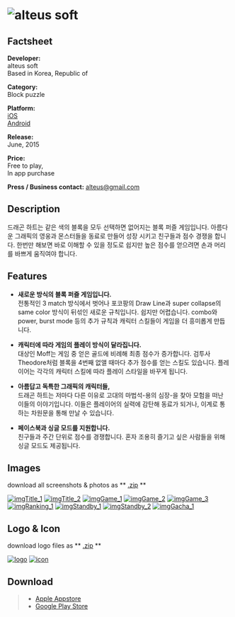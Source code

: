 # ![alteus soft](assets/images/headerDragonHeart.png)

## Factsheet

**Developer:**  
alteus soft  
Based in Korea, Republic of

**Category:**  
Block puzzle

**Platform:**  
[iOS][dnIos]  
[Android][dnAndroid]

**Release:**  
June, 2015

**Price:**  
Free to play,  
In app purchase

**Press / Business contact:**
[alteus@gmail.com][contact]

## Description

드래곤 하트는 같은 색의 블록을 모두 선택하면 없어지는 블록 퍼즐 게임입니다.
아름다운 그래픽의 영웅과 몬스터들을 동료로 만들어 성장 시키고 친구들과 점수 경쟁을 합니다.
한번만 해보면 바로 이해할 수 있을 정도로 쉽지만 높은 점수를 얻으려면 손과 머리를 바쁘게 움직여야 합니다.

## Features

* **새로운 방식의 블록 퍼즐 게임입니다.**  
전통적인 3 match 방식에서 벗어나 포코팡의 Draw Line과 super collapse의 same color 방식이 뒤섞인 새로운 규칙입니다.
쉽지만 어렵습니다. combo와 power, burst mode 등의 추가 규칙과 캐릭터 스킬들이 게임을 더 흥미롭게 만듭니다.

* **캐릭터에 따라 게임의 플레이 방식이 달라집니다.**  
대상인 Moff는 게임 중 얻은 골드에 비례해 최종 점수가 증가합니다.
검투사 Theodore처럼 블록을 4번째 없앨 때마다 추가 점수를 얻는 스킬도 있습니다.
플레이어는 각각의 캐릭터 스킬에 따라 플레이 스타일을 바꾸게 됩니다.

* **아름답고 독특한 그래픽의 캐릭터들,**  
드래곤 하트는 저마다 다른 이유로 고대의 마법석-용의 심장-을 찾아 모험을 떠난 이들의 이야기입니다.
이들은 플레이어의 실력에 감탄해 동료가 되거나, 이계로 통하는 차원문을 통해 만날 수 있습니다.

* **페이스북과 싱글 모드를 지원합니다.**  
친구들과 주간 단위로 점수를 경쟁합니다. 혼자 조용히 즐기고 싶은 사람들을 위해 싱글 모드도 제공됩니다.

## Images

download all screenshots & photos as ** [.zip](assets/images/images.zip "Images zip") **

[![imgTitle_1](assets/images/imgTitle_1.jpg)](assets/images/imgTitle_1.jpg)
[![imgTitle_2](assets/images/imgTitle_2.jpg)](assets/images/imgTitle_2.jpg)
[![imgGame_1](assets/images/imgGame_1.jpg)](assets/images/imgGame_1.jpg)
[![imgGame_2](assets/images/imgGame_2.jpg)](assets/images/imgGame_3.jpg)
[![imgGame_3](assets/images/imgGame_3.jpg)](assets/images/imgGame_3.jpg)
[![imgRanking_1](assets/images/imgRanking_1.jpg)](assets/images/imgRanking_1.jpg)
[![imgStandby_1](assets/images/imgStandby_1.jpg)](assets/images/imgStandby_1.jpg)
[![imgStandby_2](assets/images/imgStandby_2.jpg)](assets/images/imgStandby_2.jpg)
[![imgGacha_1](assets/images/imgGacha_1.jpg)](assets/images/imgGacha_1.jpg)


## Logo & Icon

download logo files as ** [.zip](assets/images/logoDragonHeart.zip "Logo & Icon zip") **

[![logo](assets/images/iconDragonHeart.png)](assets/images/iconDragonHeart.png "Icon")
[![icon](assets/images/logoDragonHeart.png)](assets/images/logoDragonHeart.png "Logo")

## Download

> * [Apple Appstore][dnIos]
> * [Google Play Store][dnAndroid]

<!--- =====================================================================  -->
<!--- Referenced links -->

[homepage]: http://companydomain.com "Company Name"

[contact]: mailto:alteus@gmail.com

[dnIos]: https://dragonheart.parseapp.com
[dnAndroid]: https://dragonheart.parseapp.com

<!--- Social -->

[twitter]: https://twitter.com/companyname
[facebook]: https://facebook.com/companyname
[skype]: callto:companyskypename

<!--- Projects  -->

[Korean]: projects/DragonHeart_KR/
